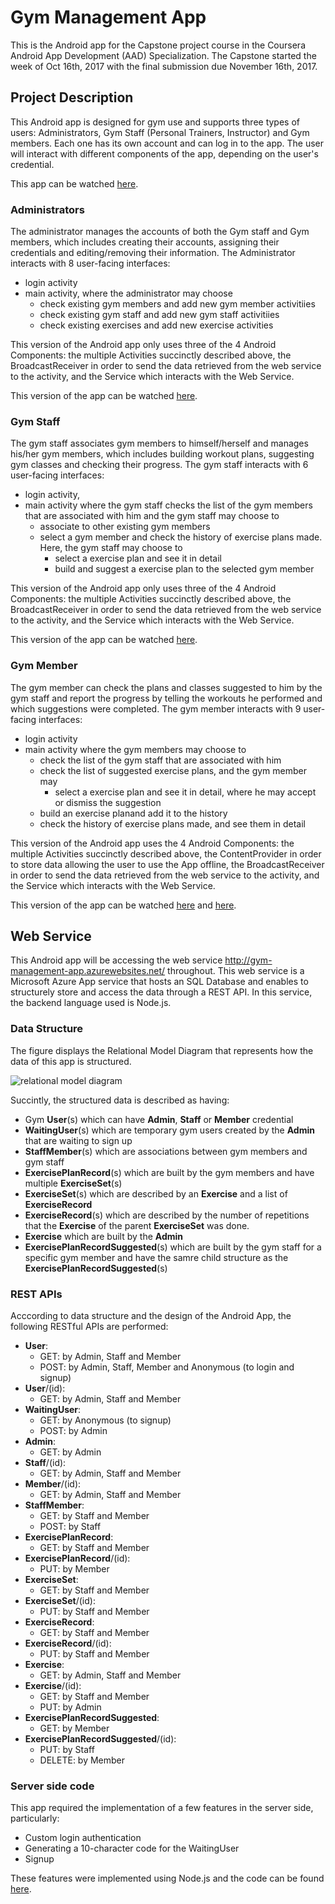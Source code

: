 # Gym Management App

This is the Android app for the Capstone project course in the Coursera Android App Development (AAD) Specialization. The Capstone started the week of Oct 16th, 2017 with the final submission due November 16th, 2017.

## Project Description

This Android app is designed for gym use and supports three types of users: Administrators, Gym Staff (Personal Trainers, Instructor) and Gym members. Each one has its own account and can log in to the app. The user will interact with different components of the app, depending on the user's credential.

This app can be watched [here](https://www.youtube.com/playlist?list=PLuERM-U4AtnnfP6aC1H5wwm5zGNTV-5fn).

### Administrators

The administrator manages the accounts of both the Gym staff and Gym members, which includes creating their accounts, assigning their credentials and editing/removing their information. The Administrator interacts with 8 user-facing interfaces: 
* login activity
* main activity, where the administrator may choose
	* check existing gym members and add new gym member activitiies
	* check existing gym staff and add new gym staff activitiies
    * check existing exercises and add new exercise activities

This version of the Android app only uses three of the 4 Android Components: the multiple Activities succinctly described above, the BroadcastReceiver in order to send the data retrieved from the web service to the activity, and the Service which interacts with the Web Service.

This version of the app can be watched [here](https://www.youtube.com/watch?v=Zy-YvNP-Uis).

### Gym Staff

The gym staff associates gym members to himself/herself and manages his/her gym members, which includes building workout plans, suggesting gym classes and checking their progress. The gym staff interacts with 6 user-facing interfaces: 
* login activity, 
* main activity where the gym staff checks the list of the gym members that are associated with him and the gym staff may choose to
    * associate to other existing gym members
	* select a gym member and check the history of exercise plans made. Here, the gym staff may choose to
		* select a exercise plan and see it in detail 
		* build and suggest a exercise plan to the selected gym member

This version of the Android app only uses three of the 4 Android Components: the multiple Activities succinctly described above, the BroadcastReceiver in order to send the data retrieved from the web service to the activity, and the Service which interacts with the Web Service.

This version of the app can be watched [here](https://www.youtube.com/watch?v=7yiUZmk3nMI).

### Gym Member

The gym member can check the plans and classes suggested to him by the gym staff and report the progress by telling the workouts he performed and which suggestions were completed. The gym member interacts with 9 user-facing interfaces: 
* login activity
* main activity where the gym members may choose to
	* check the list of the gym staff that are associated with him
	* check the list of suggested exercise plans, and the gym member may
        * select a exercise plan and see it in detail, where he may accept or dismiss the suggestion
    * build an exercise planand add it to the history
	* check the history of exercise plans made, and see them in detail

This version of the Android app uses the 4 Android Components: the multiple Activities succinctly described above, the ContentProvider in order to store data allowing the user to use the App offline, the BroadcastReceiver in order to send the data retrieved from the web service to the activity, and the Service which interacts with the Web Service.

This version of the app can be watched [here](https://www.youtube.com/watch?v=KJbYrSFWSa8) and [here](https://www.youtube.com/watch?v=vXK76ssiSIY).

## Web Service

This Android app will be accessing the web service http://gym-management-app.azurewebsites.net/ throughout. This web service is a Microsoft Azure App service that hosts an SQL Database and enables to structurely store and access the data through a REST API. In this service, the backend language used is Node.js.

### Data Structure

The figure displays the Relational Model Diagram that represents how the data of this app is structured.

![relational model diagram](https://gitlab.com/hugomfandrade/gym-management-app/blob/master/img/gymapp_diagram.png)

Succintly, the structured data is described as having:

* Gym **User**(s) which can have **Admin**, **Staff** or **Member** credential
* **WaitingUser**(s) which are temporary gym users created by the **Admin** that are waiting to sign up
* **StaffMember**(s) which are associations between gym members and gym staff
* **ExercisePlanRecord**(s) which are built by the gym members and have multiple **ExerciseSet**(s)
* **ExerciseSet**(s) which are described by an **Exercise** and a list of **ExerciseRecord**
* **ExerciseRecord**(s) which are described by the number of repetitions that the **Exercise** of the parent **ExerciseSet** was done.
* **Exercise** which are built by the **Admin**
* **ExercisePlanRecordSuggested**(s) which are built by the gym staff for a specific gym member and have the samre child structure as the **ExercisePlanRecordSuggested**(s)

### REST APIs

Acccording to data structure and the design of the Android App, the following RESTful APIs are performed:
* **User**: 
    * GET: by Admin, Staff and Member
    * POST: by Admin, Staff, Member and Anonymous (to login and signup)
* **User**/(id): 
    * GET: by Admin, Staff and Member
* **WaitingUser**:
    * GET: by Anonymous (to signup)
    * POST: by Admin
* **Admin**: 
    * GET: by Admin
* **Staff**/(id): 
    * GET: by Admin, Staff and Member
* **Member**/(id): 
    * GET: by Admin, Staff and Member
* **StaffMember**:
    * GET: by Staff and Member
    * POST: by Staff
* **ExercisePlanRecord**:
    * GET: by Staff and Member
* **ExercisePlanRecord**/(id):
    * PUT: by Member
* **ExerciseSet**:
    * GET: by Staff and Member
* **ExerciseSet**/(id):
    * PUT: by Staff and Member
* **ExerciseRecord**:
    * GET: by Staff and Member
* **ExerciseRecord**/(id):
    * PUT: by Staff and Member
* **Exercise**:
    * GET: by Admin, Staff and Member
* **Exercise**/(id):
    * GET: by Staff and Member
    * PUT: by Admin
* **ExercisePlanRecordSuggested**:
    * GET: by Member
* **ExercisePlanRecordSuggested**/(id):
    * PUT: by Staff
    * DELETE: by Member

### Server side code

This app required the implementation of a few features in the server side, particularly:

* Custom login authentication
* Generating a 10-character code for the WaitingUser 
* Signup

These features were implemented using Node.js and the code can be found [here](https://gitlab.com/hugomfandrade/gym-management-app/blob/master/server/).